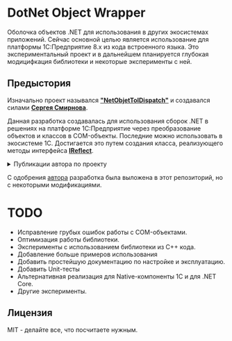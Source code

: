 # DotNet Object Wrapper

Оболочка объектов .NET для использования в других экосистемах приложений. Сейчас основной целью является использование для платформы 1С:Предприятие 8.x из кода встроенного языка. Это экспериментальный проект и в дальнейшем планируется глубокая модицифкация библиотеки и некоторые эксперименты с ней.

## Предыстория

Изначально проект назывался **["NetObjetToIDispatch"](https://infostart.ru/public/238584/)** и создавался силами **[Сергея Смирнова](https://infostart.ru/profile/82159/)**.

Данная разработка создавалась для использования сборок .NET в решениях на платформе 1С:Предприятие через преобразование объектов и классов в COM-объекты. Последние можно использовать в экосистеме 1С. Достигается это путем создания класса, реализующего методы интерфейса **[IReflect](https://docs.microsoft.com/ru-ru/dotnet/api/system.reflection.ireflect?view=netcore-3.1)**.

<details>
    <summary>Публикации автора по проекту</summary>

* [Использование сборок .NET в 1С 7.x b 8.x. Создание внешних Компонент](https://infostart.ru/public/238584/)
* [Обработка для формирования классов для прямого доступа к файлам 1С через курсоры BDE. И многого другого](https://infostart.ru/public/345658/)
* [Методы для группировки данных по полю,полям в Таблице Значений на примере универсального метода списания по партиям, а также отбора строк в ТЗ по произвольному условию. Для 8.x и 7.7](https://infostart.ru/public/371762/)
* [ИзСтрокиСРазделителями в Восьмерке](https://infostart.ru/public/371887/)
* [Code First и Linq to EF на примере 1С версии 7.7 и 8.3 часть I](https://infostart.ru/public/393228/)
* [Code First и Linq to EF на примере 1С версии 8.3 часть II](https://infostart.ru/public/402038/)
* [Linq to EF. Практика использования. Часть III](https://infostart.ru/public/402433/)
* [Linq to ODATA](https://infostart.ru/public/403524/)
* [.NET(C#) для 1С. Динамическая компиляция класса обертки для использования .Net событий в 1С через ДобавитьОбработчик или ОбработкаВнешнегоСобытия](https://infostart.ru/public/417830/)
* [1C Messenger для отправки сообщений, файлов и обмена данными между пользователями 1С, вэб страницы, мобильными приложениями а ля Skype, WhatsApp](https://infostart.ru/public/434771/)
* [Использование классов .Net в 1С для новичков](https://infostart.ru/public/448668/)
* [Быстрое создание Внешних Компонент на C#. Примеры использования Глобального Контекста, IAsyncEvent, IExtWndsSupport, WinForms и WPF](https://infostart.ru/public/457898/)
* [.Net в 1С. Асинхронные HTTP запросы, отправка Post нескольких файлов multipart/form-data, сжатие трафика с использованием gzip, deflate, удобный парсинг сайтов и т.д.](https://infostart.ru/public/466052/)
* [.Net в 1С. На примере использования HTTPClient, AngleSharp. Удобный парсинг сайтов с помощью библиотеки AngleSharp, в том числе с авторизацией аля JQuery с использованием CSS селекторов. Динамическая компиляция](https://infostart.ru/public/466196/)
* [Использование ТСД на WM 6 как беспроводной сканер с получением данных из 1С](https://infostart.ru/public/525806/)
* [Кроссплатформенное использование классов .Net в 1С через Native ВК. Или замена COM на Linux](https://infostart.ru/public/534901/)
* [Кроссплатформенное использование классов .Net в 1С через Native ВК. Или замена COM на Linux II](https://infostart.ru/public/541518/)
* [Асинхронное программирование в 1С через использование классов .Net из Native ВК](https://infostart.ru/public/541698/)
* [1С, Linux, Excel, Word, OpenXML, ADO, Net Core](https://infostart.ru/public/544232/)
* [.Net Core, 1C, динамическая компиляция, Scripting API](https://infostart.ru/public/547389/)
* [Net Core. Динамическая компиляция класса обертки для получения событий .Net объекта в 1С](https://infostart.ru/public/548701/)
* [.Net Core, обмен с 1C по TCP/IP между различными устройствами](https://infostart.ru/public/551698/)

</details>

С одобрения [автора](https://infostart.ru/profile/82159/) разработка была выложена в этот репозиторий, но с некоторыми модификациями.

# TODO

* Исправление грубых ошибок работы с COM-объектами.
* Оптимизация работы библиотеки.
* Эксперименты с использованием библиотеки из C++ кода.
* Добавление больше примеров использования
* Добавить простейшую документацию по настройке и эксплуатацию.
* Добавить Unit-тесты
* Альтернативная реализация для Native-компоненты 1С и для .NET Core.
* Другие эксперименты.

## Лицензия

MIT - делайте все, что посчитаете нужным.